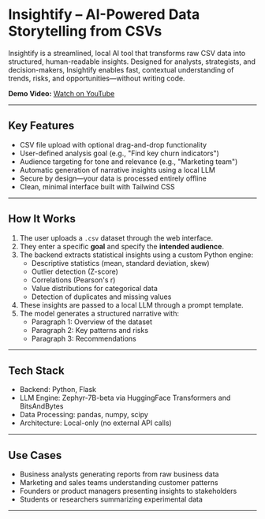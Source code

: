 # Insightify – AI-Powered Data Storytelling from CSVs

Insightify is a streamlined, local AI tool that transforms raw CSV data into structured, human-readable insights. Designed for analysts, strategists, and decision-makers, Insightify enables fast, contextual understanding of trends, risks, and opportunities—without writing code.

**Demo Video:** [Watch on YouTube](https://youtu.be/G_MMJpKSuwg)

---

## Key Features

- CSV file upload with optional drag-and-drop functionality
- User-defined analysis goal (e.g., "Find key churn indicators")
- Audience targeting for tone and relevance (e.g., "Marketing team")
- Automatic generation of narrative insights using a local LLM
- Secure by design—your data is processed entirely offline
- Clean, minimal interface built with Tailwind CSS

---


## How It Works

1. The user uploads a `.csv` dataset through the web interface.
2. They enter a specific **goal** and specify the **intended audience**.
3. The backend extracts statistical insights using a custom Python engine:
   - Descriptive statistics (mean, standard deviation, skew)
   - Outlier detection (Z-score)
   - Correlations (Pearson's r)
   - Value distributions for categorical data
   - Detection of duplicates and missing values
4. These insights are passed to a local LLM through a prompt template.
5. The model generates a structured narrative with:
   - Paragraph 1: Overview of the dataset
   - Paragraph 2: Key patterns and risks
   - Paragraph 3: Recommendations

---

## Tech Stack

- Backend: Python, Flask
- LLM Engine: Zephyr-7B-beta via HuggingFace Transformers and BitsAndBytes
- Data Processing: pandas, numpy, scipy
- Architecture: Local-only (no external API calls)

---

## Use Cases

- Business analysts generating reports from raw business data
- Marketing and sales teams understanding customer patterns
- Founders or product managers presenting insights to stakeholders
- Students or researchers summarizing experimental data

---
